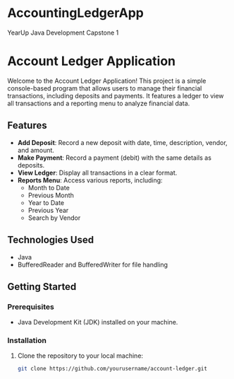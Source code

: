 # AccountingLedgerApp
YearUp Java Development Capstone 1
# Account Ledger Application

Welcome to the Account Ledger Application! This project is a simple console-based program that allows users to manage their financial transactions, including deposits and payments. It features a ledger to view all transactions and a reporting menu to analyze financial data.

## Features

- **Add Deposit**: Record a new deposit with date, time, description, vendor, and amount.
- **Make Payment**: Record a payment (debit) with the same details as deposits.
- **View Ledger**: Display all transactions in a clear format.
- **Reports Menu**: Access various reports, including:
  - Month to Date
  - Previous Month
  - Year to Date
  - Previous Year
  - Search by Vendor

## Technologies Used

- Java
- BufferedReader and BufferedWriter for file handling

## Getting Started

### Prerequisites

- Java Development Kit (JDK) installed on your machine.

### Installation

1. Clone the repository to your local machine:
   ```bash
   git clone https://github.com/yourusername/account-ledger.git
